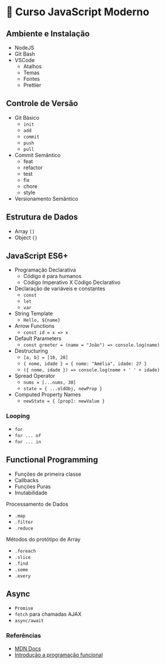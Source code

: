 # :milky_way: Curso JavaScript Moderno

## Ambiente e Instalação

- NodeJS
- Git Bash
- VSCode
  - Atalhos
  - Temas
  - Fontes
  - Prettier

## Controle de Versão

- Git Básico
  - `init`
  - `add`
  - `commit`
  - `push`
  - `pull`
- Commit Semântico
  - feat
  - refactor
  - test
  - fix
  - chore
  - style
- Versionamento Semântico

## Estrutura de Dados

- Array `[]`
- Object `{}`

## JavaScript ES6+

- Programação Declarativa
  - Código é para humanos
  - Código Imperativo X Código Declarativo
- Declaração de variáveis e constantes
  - `const`
  - `let`
  - `var`
- String Template
  - `Hello, ${name}`
- Arrow Functions
  - `const id = x => x`
- Default Parameters
  - `const greeter = (name = "João") => console.log(name)`
- Destructuring
  - `[a, b] = [10, 20]`
  - `{ nome, idade } = { nome: "Amélia", idade: 27 }`
  - `({ nome, idade }) => console.log(nome + ' ' + idade)`
- Spread Operator
  - `nums = [...nums, 30]`
  - `state = { ...oldObj, newProp }`
- Computed Property Names
  - `newState = { [prop]: newValue }`

### Looping

- `for`
- `for ... of`
- `for ... in`

## Functional Programming

- Funções de primeira classe
- Callbacks
- Funções Puras
- Imutabilidade

Processamento de Dados

- `.map`
- `.filter`
- `.reduce`

Métodos do protótipo de Array

- `.foreach`
- `.slice`
- `.find`
- `.some`
- `.every`

## Async

- `Promise`
- `fetch` para chamadas AJAX
- `async/await`

### Referências

- [MDN Docs](https://developer.mozilla.org/docs/Web/JavaScript/Reference)
- [Introdução a programação funcional](https://hackernoon.com/javascript-and-functional-programming-an-introduction-286aa625e26d)
